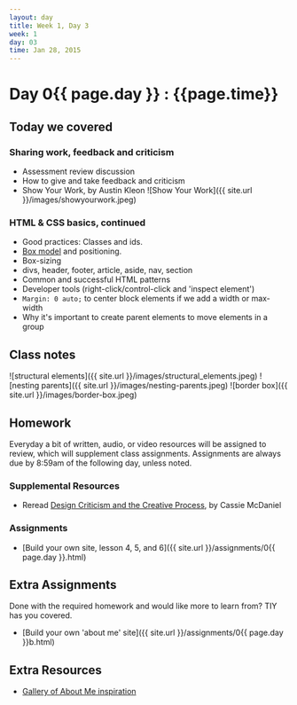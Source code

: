 ```yaml
---
layout: day
title: Week 1, Day 3
week: 1
day: 03
time: Jan 28, 2015
---
```


# Day 0{{ page.day }} : {{page.time}}


## Today we covered

### Sharing work, feedback and criticism
* Assessment review discussion
* How to give and take feedback and criticism
* Show Your Work, by Austin Kleon ![Show Your Work]({{ site.url }}/images/showyourwork.jpeg)

### HTML & CSS basics, continued
* Good practices: Classes and ids.
* [Box model](http://css-tricks.com/the-css-box-model/) and positioning.
* Box-sizing
* divs, header, footer, article, aside, nav, section
* Common and successful HTML patterns
* Developer tools (right-click/control-click and 'inspect element')
* `Margin: 0 auto;` to center block elements if we add a width or max-width
* Why it's important to create parent elements to move elements in a group


## Class notes
![structural elements]({{ site.url }}/images/structural_elements.jpeg)
![nesting parents]({{ site.url }}/images/nesting-parents.jpeg)
![border box]({{ site.url }}/images/border-box.jpeg)
<!-- * [Download DEMO FILE from lecture (available after lecture)]({{ site.url}}/lectures/day_01_practice.zip)
 -->


<!-- ### Computer Setup
* [Download iTerm](http://iterm2.com/)
* [Install Command Tile Tools (without xCode!: code-select —install)](http://osxdaily.com/2014/02/12/install-command-line-tools-mac-os-x/)
* [Install Oh My Zsh](https://github.com/robbyrussell/oh-my-zsh)
* [Install Homebrew](http://brew.sh/)
* [Generate SSH Keys in Github](https://help.github.com/articles/generating-ssh-keys/)
* [Install Sass](http://sass-lang.com/install)
* [Install Bourbon](http://bourbon.io/) -->

## Homework
Everyday a bit of written, audio, or video resources will be assigned to review, which will supplement class assignments. Assignments are always due by 8:59am of the following day, unless noted.

### Supplemental Resources
* Reread [Design Criticism and the Creative Process](http://alistapart.com/article/design-criticism-creative-process), by Cassie McDaniel

### Assignments
* [Build your own site, lesson 4, 5, and 6]({{ site.url }}/assignments/0{{ page.day }}.html)

## Extra Assignments
Done with the required homework and would like more to learn from? TIY has you covered.

* [Build your own 'about me' site]({{ site.url }}/assignments/0{{ page.day }}b.html)

## Extra Resources
* [Gallery of About Me inspiration](http://patterntap.com/?terms=&sort_by=created&type=21756&style=All&platform=All)